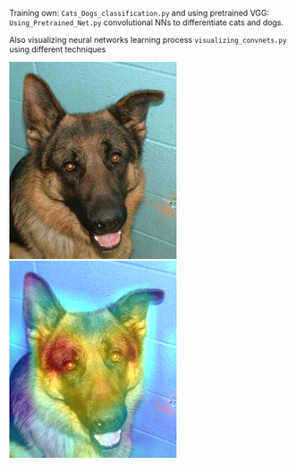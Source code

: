Training own: `Cats_Dogs_classification.py` and using pretrained VGG: `Using_Pretrained_Net.py` convolutional NNs to differentiate cats and dogs.

Also visualizing neural networks learning process `visualizing_convnets.py` using different techniques

![Screenshot](Pictures/picture.png) ![Screenshot](Pictures/superimposed_picture.png)

